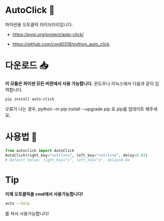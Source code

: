 # AutoClick 📱
파이썬용 오토클릭 라이브러리입니다.

* https://pypi.org/project/auto-click/
- https://github.com/cord0318/python_auto_click

# 다운로드 📥
**이 모듈은 파이썬 모든 버젼에서 사용 가능합니다.**
윈도우나 리눅스에서 다음과 같이 입력합니다.
```
pip install auto-click
```
오류가 나는 경우, python -m pip install --upgrade pip 로 pip를 업데이트 해주세요.

# 사용법 🤖
```python
from autoclick import AutoClick
AutoClick(right_key="<ctrl>+v", left_key="<ctrl>+x", delay=0.03)
# Default Value: right_key="v", left_key="x", delay=0.04
```

# Tip
**이제 오토클릭을 cmd에서 사용가능합니다!**
```cmd
auto --help
```
를 쳐서 사용가능합니다!

